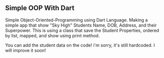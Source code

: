 ## Simple OOP With Dart

Simple Object-Oriented-Programming using Dart Language.
Making a simple app that show "Sky High" Students Name, DOB, Address, and their Superpower.
This is using a class that save the Student Properties, ordered by list, mapped, and show using print method.

You can add the student data on the code!
i'm sorry, it's still hardcoded. I will improve it soon!